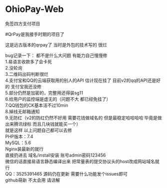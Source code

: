 # OhioPay-Web
免签四方支付项目

#QrPay是我接手时期的项目了

这是远古版本的qrpay了 当时是外包的技术写的 很烂

bug记录一下：
都不是什么大问题 有能力自己慢慢修  
1.易语言收款多了会卡死  
2.没轮询  
3.二维码出码判断很烂  
4.支付宝和QQ的云端获取用的别人的API 估计现在挂了 目前v2的qq的API还是好的 支付宝我还没修  
5.部分仍然是加密的，完整用还得装sg11  
6.给用户的监控端是虚无的（问题不大 都已经免挂了）  
7.QQ钱包的CK基本活不过10min  
8.掉线无邮箱通知  
9.无防红（v2的防红仍然不好用 需要花钱做域名的 但是最稳定哈哈哈哈 毕竟是做出来腾讯绿标 而且几块钱就能买一个）  
就是这样 以上问题自己都可以去修  
PHP版本：7.4  
MySQL：5.6  
Nginx装最新的就行  
直接扔进去 域名/install安装 账号admin密码123456  
微信的话直接易语言静态编译出来 把常量表的提交协议头的host改成网站域名就行  
QQ：3525391465
源码仍在更新 需要什么功能发个issues即可  
github萌新 不太会用 请谅解
